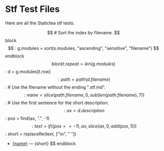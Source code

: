 # Stf Test Files

Here are all the Statictea stf tests:

$$ # Sort the index by filename.
$$ block
$$ : g.modules = sort(s.modules, "ascending", "sensitive", "filename")
$$ endblock
$$ block t.repeat = len(g.modules)
$$ : d = g.modules[t.row]
$$ : path = path(d.filename)
$$ : # Use the filename without the ending ".stf.md".
$$ : name = slice(path.filename, 0, sub(len(path.filename), 7))
$$ : # Use the first sentence for the short description.
$$ : ax = d.description
$$ : pos = find(ax, ".", -1)
$$ : text = if((pos == -1), ax, slice(ax, 0, add(pos, 1)))
$$ : short = replaceRe(text, ["\n", " "])
* [{name}](../testfiles/{path.filename}) &mdash; {short}
$$ endblock


